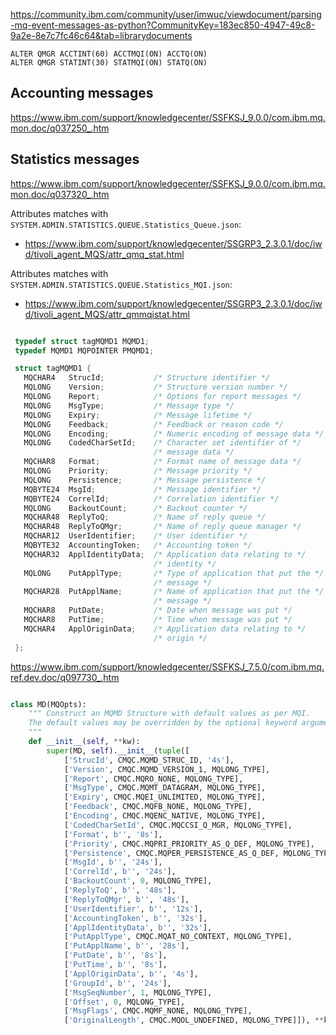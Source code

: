 
https://community.ibm.com/community/user/imwuc/viewdocument/parsing-mq-event-messages-as-python?CommunityKey=183ec850-4947-49c8-9a2e-8e7c7fc46c64&tab=librarydocuments

```
ALTER QMGR ACCTINT(60) ACCTMQI(ON) ACCTQ(ON)
ALTER QMGR STATINT(30) STATMQI(ON) STATQ(ON)
```

## Accounting messages
https://www.ibm.com/support/knowledgecenter/SSFKSJ_9.0.0/com.ibm.mq.mon.doc/q037250_.htm


## Statistics messages
https://www.ibm.com/support/knowledgecenter/SSFKSJ_9.0.0/com.ibm.mq.mon.doc/q037320_.htm

Attributes matches with `SYSTEM.ADMIN.STATISTICS.QUEUE.Statistics_Queue.json`:
- https://www.ibm.com/support/knowledgecenter/SSGRP3_2.3.0.1/doc/iwd/tivoli_agent_MQS/attr_qmq_stat.html

Attributes matches with `SYSTEM.ADMIN.STATISTICS.QUEUE.Statistics_MQI.json`: 
- https://www.ibm.com/support/knowledgecenter/SSGRP3_2.3.0.1/doc/iwd/tivoli_agent_MQS/attr_qmmqistat.html

```c

 typedef struct tagMQMD1 MQMD1;
 typedef MQMD1 MQPOINTER PMQMD1;

 struct tagMQMD1 {
   MQCHAR4   StrucId;           /* Structure identifier */
   MQLONG    Version;           /* Structure version number */
   MQLONG    Report;            /* Options for report messages */
   MQLONG    MsgType;           /* Message type */
   MQLONG    Expiry;            /* Message lifetime */
   MQLONG    Feedback;          /* Feedback or reason code */
   MQLONG    Encoding;          /* Numeric encoding of message data */
   MQLONG    CodedCharSetId;    /* Character set identifier of */
                                /* message data */
   MQCHAR8   Format;            /* Format name of message data */
   MQLONG    Priority;          /* Message priority */
   MQLONG    Persistence;       /* Message persistence */
   MQBYTE24  MsgId;             /* Message identifier */
   MQBYTE24  CorrelId;          /* Correlation identifier */
   MQLONG    BackoutCount;      /* Backout counter */
   MQCHAR48  ReplyToQ;          /* Name of reply queue */
   MQCHAR48  ReplyToQMgr;       /* Name of reply queue manager */
   MQCHAR12  UserIdentifier;    /* User identifier */
   MQBYTE32  AccountingToken;   /* Accounting token */
   MQCHAR32  ApplIdentityData;  /* Application data relating to */
                                /* identity */
   MQLONG    PutApplType;       /* Type of application that put the */
                                /* message */
   MQCHAR28  PutApplName;       /* Name of application that put the */
                                /* message */
   MQCHAR8   PutDate;           /* Date when message was put */
   MQCHAR8   PutTime;           /* Time when message was put */
   MQCHAR4   ApplOriginData;    /* Application data relating to */
                                /* origin */
 };
```
https://www.ibm.com/support/knowledgecenter/SSFKSJ_7.5.0/com.ibm.mq.ref.dev.doc/q097730_.htm


```python

class MD(MQOpts):
    """ Construct an MQMD Structure with default values as per MQI.
    The default values may be overridden by the optional keyword arguments 'kw'.
    """
    def __init__(self, **kw):
        super(MD, self).__init__(tuple([
            ['StrucId', CMQC.MQMD_STRUC_ID, '4s'],
            ['Version', CMQC.MQMD_VERSION_1, MQLONG_TYPE],
            ['Report', CMQC.MQRO_NONE, MQLONG_TYPE],
            ['MsgType', CMQC.MQMT_DATAGRAM, MQLONG_TYPE],
            ['Expiry', CMQC.MQEI_UNLIMITED, MQLONG_TYPE],
            ['Feedback', CMQC.MQFB_NONE, MQLONG_TYPE],
            ['Encoding', CMQC.MQENC_NATIVE, MQLONG_TYPE],
            ['CodedCharSetId', CMQC.MQCCSI_Q_MGR, MQLONG_TYPE],
            ['Format', b'', '8s'],
            ['Priority', CMQC.MQPRI_PRIORITY_AS_Q_DEF, MQLONG_TYPE],
            ['Persistence', CMQC.MQPER_PERSISTENCE_AS_Q_DEF, MQLONG_TYPE],
            ['MsgId', b'', '24s'],
            ['CorrelId', b'', '24s'],
            ['BackoutCount', 0, MQLONG_TYPE],
            ['ReplyToQ', b'', '48s'],
            ['ReplyToQMgr', b'', '48s'],
            ['UserIdentifier', b'', '12s'],
            ['AccountingToken', b'', '32s'],
            ['ApplIdentityData', b'', '32s'],
            ['PutApplType', CMQC.MQAT_NO_CONTEXT, MQLONG_TYPE],
            ['PutApplName', b'', '28s'],
            ['PutDate', b'', '8s'],
            ['PutTime', b'', '8s'],
            ['ApplOriginData', b'', '4s'],
            ['GroupId', b'', '24s'],
            ['MsgSeqNumber', 1, MQLONG_TYPE],
            ['Offset', 0, MQLONG_TYPE],
            ['MsgFlags', CMQC.MQMF_NONE, MQLONG_TYPE],
            ['OriginalLength', CMQC.MQOL_UNDEFINED, MQLONG_TYPE]]), **kw)

```
